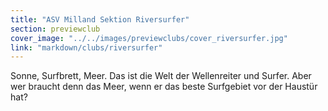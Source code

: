 ```yaml
---
title: "ASV Milland Sektion Riversurfer"
section: previewclub
cover_image: "../../images/previewclubs/cover_riversurfer.jpg"
link: "markdown/clubs/riversurfer"
---
```

Sonne, Surfbrett, Meer. Das ist die Welt der Wellenreiter und Surfer. Aber wer braucht denn das Meer, wenn er das beste Surfgebiet vor der Haustür hat?